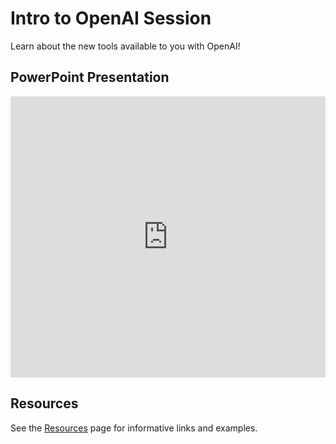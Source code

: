 # Intro to OpenAI Session
Learn about the new tools available to you with OpenAI!

## PowerPoint Presentation
<iframe src='https://view.officeapps.live.com/op/embed.aspx?src=https://hylandtechoutreach.github.io/hackathon/OpenAISession/OpenAI_Session.pptx' width='100%' height='450px' frameborder='0'></iframe>

## Resources
See the [Resources](Resources.md) page for informative links and examples.